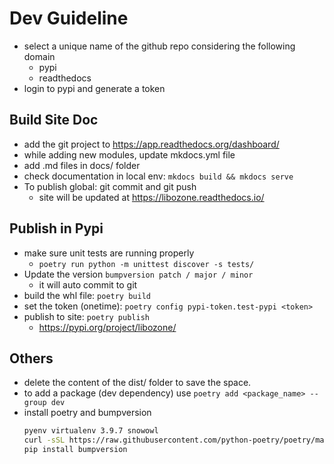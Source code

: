 # Dev Guideline

- select a unique name of the github repo considering the following domain
  - pypi
  - readthedocs
- login to pypi and generate a token

## Build Site Doc

- add the git project to https://app.readthedocs.org/dashboard/
- while adding new modules, update mkdocs.yml file
- add .md files in docs/ folder
- check documentation in local env: `mkdocs build && mkdocs serve`
- To publish global: git commit and git push
    - site will be updated at https://libozone.readthedocs.io/

## Publish in Pypi

- make sure unit tests are running properly
    - `poetry run python -m unittest discover -s tests/`
- Update the version `bumpversion patch / major / minor`
    - it will auto commit to git
- build the whl file: `poetry build`
- set the token (onetime): `poetry config pypi-token.test-pypi <token>`
- publish to site: `poetry publish`
  - https://pypi.org/project/libozone/


## Others

- delete the content of the dist/ folder to save the space.
- to add a package (dev dependency) use `poetry add <package_name> --group dev`
- install poetry and bumpversion
    ```bash
    pyenv virtualenv 3.9.7 snowowl
    curl -sSL https://raw.githubusercontent.com/python-poetry/poetry/master/get-poetry.py | python -
    pip install bumpversion
    ```